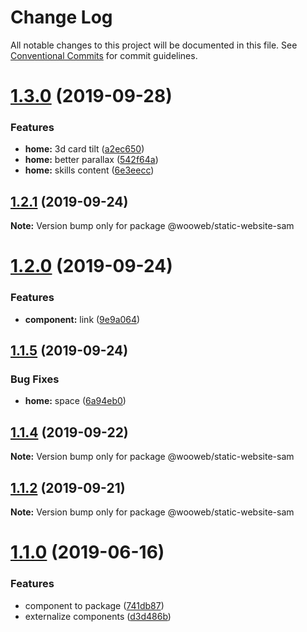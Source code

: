 # Change Log

All notable changes to this project will be documented in this file.
See [Conventional Commits](https://conventionalcommits.org) for commit guidelines.

# [1.3.0](http://github.com/samuel-gomez/compare/v1.2.1...v1.3.0) (2019-09-28)


### Features

* **home:** 3d card tilt ([a2ec650](http://github.com/samuel-gomez/commit/a2ec650))
* **home:** better parallax ([542f64a](http://github.com/samuel-gomez/commit/542f64a))
* **home:** skills content ([6e3eecc](http://github.com/samuel-gomez/commit/6e3eecc))





## [1.2.1](http://github.com/samuel-gomez/compare/v1.2.0...v1.2.1) (2019-09-24)

**Note:** Version bump only for package @wooweb/static-website-sam





# [1.2.0](http://github.com/samuel-gomez/compare/v1.1.5...v1.2.0) (2019-09-24)


### Features

* **component:** link ([9e9a064](http://github.com/samuel-gomez/commit/9e9a064))





## [1.1.5](http://github.com/samuel-gomez/compare/v1.1.4...v1.1.5) (2019-09-24)


### Bug Fixes

* **home:** space ([6a94eb0](http://github.com/samuel-gomez/commit/6a94eb0))





## [1.1.4](http://github.com/samuel-gomez/compare/v1.1.3...v1.1.4) (2019-09-22)

**Note:** Version bump only for package @wooweb/static-website-sam





## [1.1.2](http://github.com/samuel-gomez/compare/v1.1.1...v1.1.2) (2019-09-21)

**Note:** Version bump only for package @wooweb/static-website-sam





# [1.1.0](http://github.com/samuel-gomez/compare/v1.0.6...v1.1.0) (2019-06-16)


### Features

* component to package ([741db87](http://github.com/samuel-gomez/commit/741db87))
* externalize components ([d3d486b](http://github.com/samuel-gomez/commit/d3d486b))
